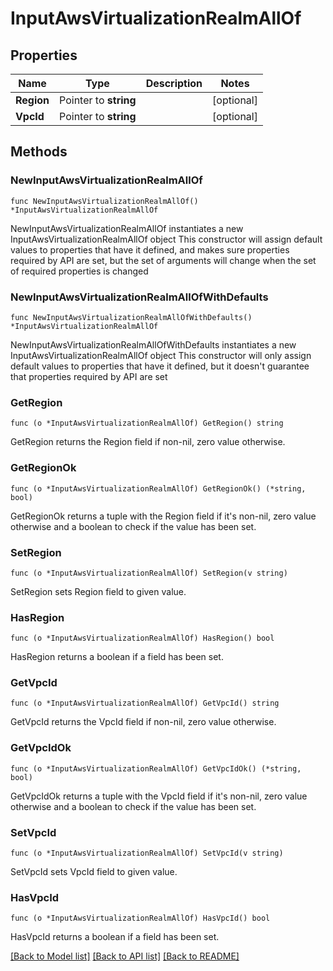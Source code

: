 # InputAwsVirtualizationRealmAllOf

## Properties

Name | Type | Description | Notes
------------ | ------------- | ------------- | -------------
**Region** | Pointer to **string** |  | [optional] 
**VpcId** | Pointer to **string** |  | [optional] 

## Methods

### NewInputAwsVirtualizationRealmAllOf

`func NewInputAwsVirtualizationRealmAllOf() *InputAwsVirtualizationRealmAllOf`

NewInputAwsVirtualizationRealmAllOf instantiates a new InputAwsVirtualizationRealmAllOf object
This constructor will assign default values to properties that have it defined,
and makes sure properties required by API are set, but the set of arguments
will change when the set of required properties is changed

### NewInputAwsVirtualizationRealmAllOfWithDefaults

`func NewInputAwsVirtualizationRealmAllOfWithDefaults() *InputAwsVirtualizationRealmAllOf`

NewInputAwsVirtualizationRealmAllOfWithDefaults instantiates a new InputAwsVirtualizationRealmAllOf object
This constructor will only assign default values to properties that have it defined,
but it doesn't guarantee that properties required by API are set

### GetRegion

`func (o *InputAwsVirtualizationRealmAllOf) GetRegion() string`

GetRegion returns the Region field if non-nil, zero value otherwise.

### GetRegionOk

`func (o *InputAwsVirtualizationRealmAllOf) GetRegionOk() (*string, bool)`

GetRegionOk returns a tuple with the Region field if it's non-nil, zero value otherwise
and a boolean to check if the value has been set.

### SetRegion

`func (o *InputAwsVirtualizationRealmAllOf) SetRegion(v string)`

SetRegion sets Region field to given value.

### HasRegion

`func (o *InputAwsVirtualizationRealmAllOf) HasRegion() bool`

HasRegion returns a boolean if a field has been set.

### GetVpcId

`func (o *InputAwsVirtualizationRealmAllOf) GetVpcId() string`

GetVpcId returns the VpcId field if non-nil, zero value otherwise.

### GetVpcIdOk

`func (o *InputAwsVirtualizationRealmAllOf) GetVpcIdOk() (*string, bool)`

GetVpcIdOk returns a tuple with the VpcId field if it's non-nil, zero value otherwise
and a boolean to check if the value has been set.

### SetVpcId

`func (o *InputAwsVirtualizationRealmAllOf) SetVpcId(v string)`

SetVpcId sets VpcId field to given value.

### HasVpcId

`func (o *InputAwsVirtualizationRealmAllOf) HasVpcId() bool`

HasVpcId returns a boolean if a field has been set.


[[Back to Model list]](../README.md#documentation-for-models) [[Back to API list]](../README.md#documentation-for-api-endpoints) [[Back to README]](../README.md)


